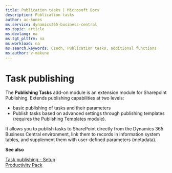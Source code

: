 ```yaml
---
title: Publication tasks | Microsoft Docs
description: Publication tasks
author: ac-kunes
ms.service: dynamics365-business-central
ms.topic: article
ms.devlang: na
ms.tgt_pltfrm: na
ms.workload: na
ms.search.keywords: Czech, Publication tasks, additional functions
ms.author: v-makune
---
```

# Task publishing

The **Publishing Tasks** add-on module is an extension module for Sharepoint Publishing. Extends publishing capabilities at two levels:
- basic publishing of tasks and their parameters
- Publish tasks based on advanced settings through publishing templates (requires the Publishing Templates module).

It allows you to publish tasks to SharePoint directly from the Dynamics 365 Business Central environment, link them to records in information system tables, and supplement them with user-defined parameters (metadata).


**See also**

[Task publishing - Setup](ac-publication-tasks-setup.md)  
[Productivity Pack](ac-productivity-pack.md)
